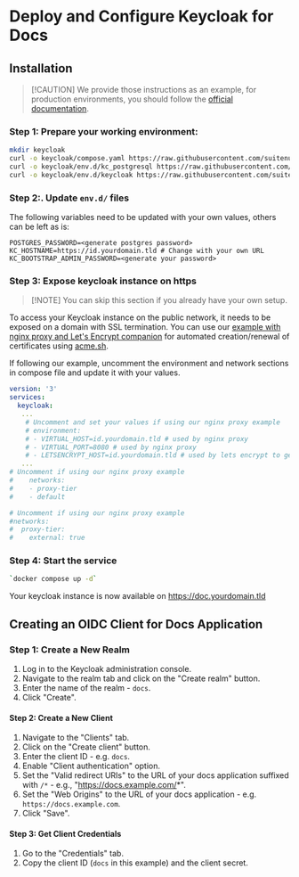 # Deploy and Configure Keycloak for Docs

## Installation

> \[!CAUTION\]
> We provide those instructions as an example, for production environments, you should follow the [official documentation](https://www.keycloak.org/documentation).

### Step 1: Prepare your working environment:

```bash
mkdir keycloak
curl -o keycloak/compose.yaml https://raw.githubusercontent.com/suitenumerique/docs/refs/heads/main/docs/examples/compose/keycloak/compose.yaml
curl -o keycloak/env.d/kc_postgresql https://raw.githubusercontent.com/suitenumerique/docs/refs/heads/main/env.d/production.dist/kc_postgresql
curl -o keycloak/env.d/keycloak https://raw.githubusercontent.com/suitenumerique/docs/refs/heads/main/env.d/production.dist/keycloak
```

### Step 2:. Update `env.d/` files

The following variables need to be updated with your own values, others can be left as is:

```env
POSTGRES_PASSWORD=<generate postgres password>
KC_HOSTNAME=https://id.yourdomain.tld # Change with your own URL
KC_BOOTSTRAP_ADMIN_PASSWORD=<generate your password>
```

### Step 3: Expose keycloak instance on https

> \[!NOTE\]
> You can skip this section if you already have your own setup.

To access your Keycloak instance on the public network, it needs to be exposed on a domain with SSL termination. You can use our [example with nginx proxy and Let's Encrypt companion](../nginx-proxy/README.md) for automated creation/renewal of certificates using [acme.sh](http://acme.sh).

If following our example, uncomment the environment and network sections in compose file and update it with your values.

```yaml
version: '3'
services:
  keycloak:
   ...
    # Uncomment and set your values if using our nginx proxy example
    # environment:
    # - VIRTUAL_HOST=id.yourdomain.tld # used by nginx proxy 
    # - VIRTUAL_PORT=8080 # used by nginx proxy
    # - LETSENCRYPT_HOST=id.yourdomain.tld # used by lets encrypt to generate TLS certificate
   ...
# Uncomment if using our nginx proxy example
#    networks:
#    - proxy-tier
#    - default

# Uncomment if using our nginx proxy example
#networks:
#  proxy-tier:
#    external: true
```

### Step 4: Start the service

```bash
`docker compose up -d`
```

Your keycloak instance is now available on https://doc.yourdomain.tld

## Creating an OIDC Client for Docs Application

### Step 1: Create a New Realm

1. Log in to the Keycloak administration console.
2. Navigate to the realm tab and click on the "Create realm" button.
3. Enter the name of the realm  - `docs`.
4. Click "Create".

#### Step 2: Create a New Client

1. Navigate to the "Clients" tab.
2. Click on the "Create client" button.
3. Enter the client ID - e.g. `docs`.
4. Enable "Client authentication" option.
6. Set the "Valid redirect URIs" to the URL of your docs application suffixed with `/*` - e.g., "https://docs.example.com/*".
1. Set the "Web Origins" to the URL of your docs application - e.g. `https://docs.example.com`.
1. Click "Save".

#### Step 3: Get Client Credentials

1. Go to the "Credentials" tab.
2. Copy the client ID (`docs` in this example) and the client secret.